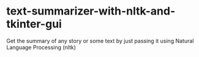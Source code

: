 # text-summarizer-with-nltk-and-tkinter-gui
Get the summary of any story or some text by just passing it using Natural Language Processing (nltk)

